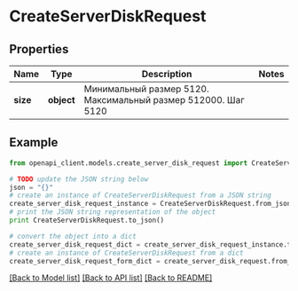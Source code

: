 # CreateServerDiskRequest


## Properties
Name | Type | Description | Notes
------------ | ------------- | ------------- | -------------
**size** | **object** | Минимальный размер 5120. Максимальный размер 512000. Шаг 5120 | 

## Example

```python
from openapi_client.models.create_server_disk_request import CreateServerDiskRequest

# TODO update the JSON string below
json = "{}"
# create an instance of CreateServerDiskRequest from a JSON string
create_server_disk_request_instance = CreateServerDiskRequest.from_json(json)
# print the JSON string representation of the object
print CreateServerDiskRequest.to_json()

# convert the object into a dict
create_server_disk_request_dict = create_server_disk_request_instance.to_dict()
# create an instance of CreateServerDiskRequest from a dict
create_server_disk_request_form_dict = create_server_disk_request.from_dict(create_server_disk_request_dict)
```
[[Back to Model list]](../README.md#documentation-for-models) [[Back to API list]](../README.md#documentation-for-api-endpoints) [[Back to README]](../README.md)


